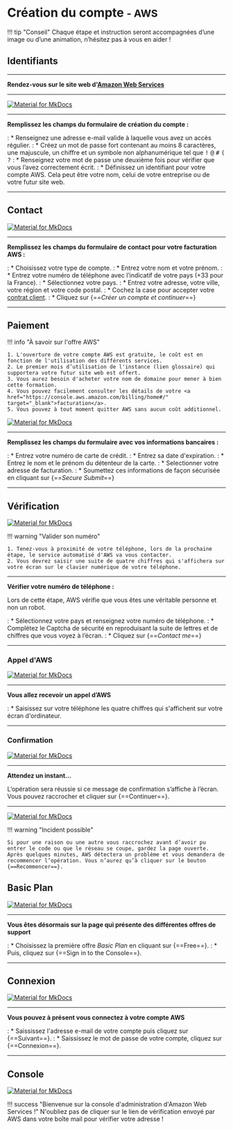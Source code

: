 # Création du compte <small>- AWS</small>

!!! tip "Conseil"
    Chaque étape et instruction seront accompagnées d’une image ou d’une animation, n’hésitez pas à vous en aider !

## Identifiants

***

**Rendez-vous sur le site web d'<a href="https://portal.aws.amazon.com/billing/signup#/start" target="_blank">Amazon Web Services</a>**

***

[![Material for MkDocs](assets/images/aws/inscription/1.gif)](assets/images/aws/inscription/1.gif)

***

**Remplissez les champs du formulaire de création du compte :**

:    * Renseignez une adresse e-mail valide à laquelle vous avez un accès régulier.
:    * Créez un mot de passe fort contenant au moins 8 caractères, une majuscule, un chiffre et un symbole non alphanumérique tel que <kbd>!</kbd> <kbd>@</kbd> <kbd>#</kbd> <kbd>(</kbd> <kbd>?</kbd>
:    * Renseignez votre mot de passe une deuxième fois pour vérifier que vous l’avez correctement écrit.
:    * Définissez un identifiant pour votre compte AWS. Cela peut être votre nom, celui de votre entreprise ou de votre futur site web.

***

## Contact

[![Material for MkDocs](assets/images/aws/inscription/2.gif)](assets/images/aws/inscription/2.gif)

***

**Remplissez les champs du formulaire de contact pour votre facturation AWS :**

:    * Choisissez votre type de compte.
:    * Entrez votre nom et votre prénom.
:    * Entrez votre numéro de téléphone avec l’indicatif de votre pays (+33 pour la France).
:    * Sélectionnez votre pays.
:    * Entrez votre adresse, votre ville, votre région et votre code postal.
:    * Cochez la case pour accepter votre <a href="https://aws.amazon.com/fr/agreement/" target="_blank">contrat client</a>.
:    * Cliquez sur {==*Créer un compte et continuer*==}

***

## Paiement


!!! info "À savoir sur l'offre AWS"

    1. L'ouverture de votre compte AWS est gratuite, le coût est en fonction de l'utilisation des différents services.
    2. Le premier mois d’utilisation de l'instance (lien glossaire) qui supportera votre futur site web est offert.
    3. Vous aurez besoin d'acheter votre nom de domaine pour mener à bien cette formation.
    4. Vous pouvez facilement consulter les détails de votre <a href="https://console.aws.amazon.com/billing/home#/" target="_blank">facturation</a>.
    5. Vous pouvez à tout moment quitter AWS sans aucun coût additionnel.

[![Material for MkDocs](assets/images/aws/inscription/3.gif)](assets/images/aws/inscription/3.gif)

***

**Remplissez les champs du formulaire avec vos informations bancaires :**

:    * Entrez votre numéro de carte de crédit.
:    * Entrez sa date d'expiration.
:    * Entrez le nom et le prénom du détenteur de la carte.
:    * Selectionner votre adresse de facturation.
:    * Soumettez ces informations de façon sécurisée en cliquant sur {==*Secure Submit*==}

***

## Vérification

[![Material for MkDocs](assets/images/aws/inscription/4.gif)](assets/images/aws/inscription/4.gif)

!!! warning "Valider son numéro"

    1. Tenez-vous à proximité de votre téléphone, lors de la prochaine étape, le service automatisé d'AWS va vous contacter.
    2. Vous devrez saisir une suite de quatre chiffres qui s'affichera sur votre écran sur le clavier numérique de votre téléphone.

***

**Vérifier votre numéro de téléphone :**

Lors de cette étape, AWS vérifie que vous êtes une véritable personne et non un robot.

:    * Sélectionnez votre pays et renseignez votre numéro de téléphone.
:    * Complétez le Captcha de sécurité en reproduisant la suite de lettres et de chiffres que vous voyez à l’écran.
:    * Cliquez sur {==*Contact me*==}

***

### Appel d'AWS

[![Material for MkDocs](assets/images/aws/inscription/5.gif)](assets/images/aws/inscription/5.gif)

***

**Vous allez recevoir un appel d’AWS**

:    * Saisissez sur votre téléphone les quatre chiffres qui s'affichent sur votre écran d'ordinateur.

***

### Confirmation

[![Material for MkDocs](assets/images/aws/inscription/6.gif)](assets/images/aws/inscription/6.gif)

***

**Attendez un instant...**

L’opération sera réussie si ce message de confirmation s’affiche à l’écran.<br>
Vous pouvez raccrocher et cliquer sur {==Continuer==}.

***

[![Material for MkDocs](assets/images/aws/inscription/7.png)](assets/images/aws/inscription/7.png)

!!! warning "Incident possible"

    Si pour une raison ou une autre vous raccrochez avant d’avoir pu entrer le code ou que le réseau se coupe, gardez la page ouverte. Après quelques minutes, AWS détectera un problème et vous demandera de recommencer l’opération. Vous n’aurez qu’à cliquer sur le bouton {==Recommencer==}.

## Basic Plan

[![Material for MkDocs](assets/images/aws/inscription/8.gif)](assets/images/aws/inscription/8.gif)

***

**Vous êtes désormais sur la page qui présente des différentes offres de support**

:    * Choisissez la première offre *Basic Plan* en cliquant sur {==Free==}.
:    * Puis, cliquez sur {==Sign in to the Console==}.

***

## Connexion

[![Material for MkDocs](assets/images/aws/inscription/9.gif)](assets/images/aws/inscription/9.gif)

***

**Vous pouvez à présent vous connectez à votre compte AWS**

:    * Saississez l'adresse e-mail de votre compte puis cliquez sur {==Suivant==}.
:    * Saississez le mot de passe de votre compte, cliquez sur {==Connexion==}.

***

## Console

[![Material for MkDocs](assets/images/aws/inscription/10.png)](assets/images/aws/inscription/10.png)

!!! success "Bienvenue sur la console d'administration d'Amazon Web Services !"
    N'oubliez pas de cliquer sur le lien de vérification envoyé par AWS dans votre boîte mail pour vérifier votre adresse !